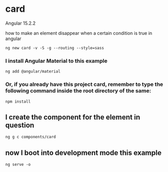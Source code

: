 # card

Angular 15.2.2

how to make an element disappear when a certain condition is true in angular

```shell
ng new card -v -S -g --routing --style=sass
```

### I install Angular Material to this example

```shell
ng add @angular/material
```

### Or, if you already have this project card, remember to type the following command inside the root directory of the same:

```shell
npm install
```

## I create the component for the element in question

```shell
ng g c components/card
```

## now I boot into development mode this example

```shell
ng serve -o
```
